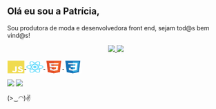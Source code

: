 ## Olá eu sou a Patrícia,
Sou produtora de moda e desenvolvedora front end, sejam tod@s bem vind@s!
<div align="center">
  <a href="https://github.com/naoentreempanico">
  <img height="145em" src="https://github-readme-stats.vercel.app/api?username=naoentreempanico&show_icons=true&theme=dark&include_all_commits=true&count_private=true"/>
  <img height="145em" src="https://github-readme-stats.vercel.app/api/top-langs/?username=naoentreempanico&layout=compact&langs_count=7&theme=dark"/>
</div>
  <div style="display: inline_block"><br>
  <img align="center" alt="Patty-Js" height="30" width="40" src="https://raw.githubusercontent.com/devicons/devicon/master/icons/javascript/javascript-plain.svg">
  <img align="center" alt="Patty-React" height="30" width="40" src="https://raw.githubusercontent.com/devicons/devicon/master/icons/react/react-original.svg">
  <img align="center" alt="Patty-HTML" height="30" width="40" src="https://raw.githubusercontent.com/devicons/devicon/master/icons/html5/html5-original.svg">
  <img align="center" alt="Patty-CSS" height="30" width="40" src="https://raw.githubusercontent.com/devicons/devicon/master/icons/css3/css3-original.svg">
</div>
  <p></p>
  <div>
  <a href="https://www.instagram.com/naoentreempanico/" target="_blank"><img src="https://img.shields.io/badge/-Instagram-%23E4405F?style=for-the-badge&logo=instagram&logoColor=white" target="_blank"></a>
  <a href="https://www.linkedin.com/in/patricia-silva-579939157/" target="_blank"><img src="https://img.shields.io/badge/-LinkedIn-%230077B5?style=for-the-badge&logo=linkedin&logoColor=white" target="_blank"></a> 
    <p></p>
   (>‿◠)✌ 
  
 
